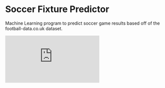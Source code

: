 # Soccer Fixture Predictor
Machine Learning program to predict soccer game results based off of the football-data.co.uk dataset.

![Alt text](http://kevin.velci.ch/Predicting_Soccer_Match_Results.pdf "Predicting Soccer Match Results")

